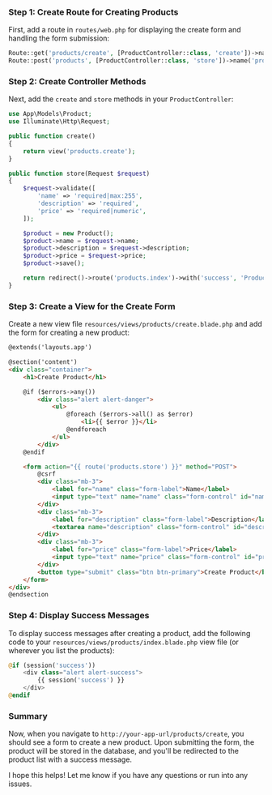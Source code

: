 ### Step 1: Create Route for Creating Products
First, add a route in `routes/web.php` for displaying the create form and handling the form submission:
```php
Route::get('products/create', [ProductController::class, 'create'])->name('products.create');
Route::post('products', [ProductController::class, 'store'])->name('products.store');
```

### Step 2: Create Controller Methods
Next, add the `create` and `store` methods in your `ProductController`:
```php
use App\Models\Product;
use Illuminate\Http\Request;

public function create()
{
    return view('products.create');
}

public function store(Request $request)
{
    $request->validate([
        'name' => 'required|max:255',
        'description' => 'required',
        'price' => 'required|numeric',
    ]);

    $product = new Product();
    $product->name = $request->name;
    $product->description = $request->description;
    $product->price = $request->price;
    $product->save();

    return redirect()->route('products.index')->with('success', 'Product created successfully!');
}
```

### Step 3: Create a View for the Create Form
Create a new view file `resources/views/products/create.blade.php` and add the form for creating a new product:
```html
@extends('layouts.app')

@section('content')
<div class="container">
    <h1>Create Product</h1>

    @if ($errors->any())
        <div class="alert alert-danger">
            <ul>
                @foreach ($errors->all() as $error)
                    <li>{{ $error }}</li>
                @endforeach
            </ul>
        </div>
    @endif

    <form action="{{ route('products.store') }}" method="POST">
        @csrf
        <div class="mb-3">
            <label for="name" class="form-label">Name</label>
            <input type="text" name="name" class="form-control" id="name" value="{{ old('name') }}">
        </div>
        <div class="mb-3">
            <label for="description" class="form-label">Description</label>
            <textarea name="description" class="form-control" id="description">{{ old('description') }}</textarea>
        </div>
        <div class="mb-3">
            <label for="price" class="form-label">Price</label>
            <input type="text" name="price" class="form-control" id="price" value="{{ old('price') }}">
        </div>
        <button type="submit" class="btn btn-primary">Create Product</button>
    </form>
</div>
@endsection
```

### Step 4: Display Success Messages
To display success messages after creating a product, add the following code to your `resources/views/products/index.blade.php` view file (or wherever you list the products):
```php
@if (session('success'))
    <div class="alert alert-success">
        {{ session('success') }}
    </div>
@endif
```

### Summary
Now, when you navigate to `http://your-app-url/products/create`, you should see a form to create a new product. Upon submitting the form, the product will be stored in the database, and you'll be redirected to the product list with a success message.

I hope this helps! Let me know if you have any questions or run into any issues.
